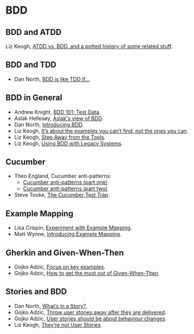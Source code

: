 # BDD

## BDD and ATDD

Liz Keogh, [ATDD vs. BDD, and a potted history of some related stuff](https://lizkeogh.com/2011/06/27/atdd-vs-bdd-and-a-potted-history-of-some-related-stuff/).

## BDD and TDD

- Dan North, [BDD is like TDD if…](https://dannorth.net/2012/05/31/bdd-is-like-tdd-if/).

## BDD in General

- Andrew Knight, [BDD 101: Test Data](https://automationpanda.com/2017/08/05/handling-test-data-in-bdd/).
- Aslak Hellesøy, [Aslak's view of BDD](https://cucumber.ghost.io/blog/aslaks-view-of-bdd/).
- Dan North, [Introducing BDD](https://dannorth.net/introducing-bdd/).
- Liz Keogh, [It’s about the examples you can’t find, not the ones you can](https://lizkeogh.com/2012/02/20/its-about-the-examples-you-cant-find-not-the-ones-you-can/).
- Liz Keogh, [Step Away from the Tools](https://lizkeogh.com/2011/03/04/step-away-from-the-tools/).
- Liz Keogh, [Using BDD with Legacy Systems](https://lizkeogh.com/2014/01/22/using-bdd-with-legacy-systems/).

## Cucumber

- Theo England, Cucumber anti-patterns:
  - [Cucumber anti-patterns (part one)](https://cucumber.io/blog/2016/07/01/cucumber-antipatterns-part-one)
  - [Cucumber anti-patterns (part two)](https://cucumber.io/blog/2016/08/31/cucumber-anti-patterns-part-two)
- Steve Tooke, [The Cucumber Test Trap](http://tooky.co.uk/the-cucumber-test-trap/).

## Example Mapping

- Lisa Crispin, [Experiment with Example Mapping](http://lisacrispin.com/experiment-example-mapping/).
- Matt Wynne, [Introducing Example Mapping](https://cucumber.io/blog/2015/12/08/example-mapping-introduction).

## Gherkin and Given-When-Then

- Gojko Adzic, [Focus on key examples](https://gojko.net/2014/05/05/focus-on-key-examples/).
- Gojko Adzic, [How to get the most out of Given-When-Then](https://gojko.net/2015/02/25/how-to-get-the-most-out-of-given-when-then/).

## Stories and BDD

- Dan North, [What’s in a Story?](https://dannorth.net/whats-in-a-story/).
- Gojko Adzic, [Throw user stories away after they are delivered](https://gojko.net/2014/03/25/throw-user-stories-away-after-they-are-delivered/).
- Gojko Adzic, [User stories should be about behaviour changes](https://gojko.net/2014/02/12/user-stories-should-be-about-behaviour-changes/).
- Liz Keogh, [They’re not User Stories](https://lizkeogh.com/2010/02/02/theyre-not-user-stories/).
